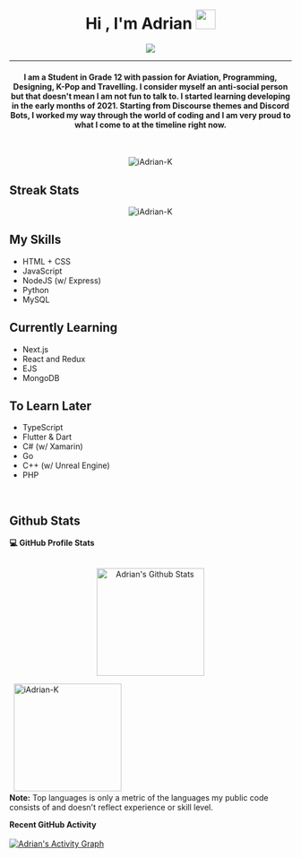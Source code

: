 <h1 align="center">Hi , I'm Adrian <img src="https://media.giphy.com/media/hvRJCLFzcasrR4ia7z/giphy.gif" width="35"></h1>
<p align="center">
  <a href="https://github.com/DenverCoder1/readme-typing-svg"><img src="https://readme-typing-svg.herokuapp.com?lines=Pure+Science+Student;Amateur+Web+Developer;Graphics%20Designer;Always%20learning%20new%20things&center=true&width=500&height=50"></a>
</p>
<hr/>
<h4 align="center">I am a Student in Grade 12 with passion for Aviation, Programming, Designing, K-Pop and Travelling. I consider myself an anti-social person but that doesn't mean I am not fun to talk to. I started learning developing in the early months of 2021. Starting from Discourse themes and Discord Bots, I worked my way through the world of coding and I am very proud to what I come to at the timeline right now.</h4>
<br>
<p align="center"> <img src="https://komarev.com/ghpvc/?username=iAdrian-K&label=Profile%20views&color=0e75b6&style=plastic" alt="iAdrian-K" /> </p>

## Streak Stats
<p align="center"><img src="https://github-readme-streak-stats.herokuapp.com/?user=iAdrian-K&theme=algolia" alt="iAdrian-K"  /></p>


## My Skills
- HTML + CSS
- JavaScript 
- NodeJS (w/ Express)
- Python
- MySQL

## Currently Learning 
- Next.js
- React and Redux
- EJS
- MongoDB

## To Learn Later
- TypeScript
- Flutter & Dart
- C# (w/ Xamarin)
- Go
- C++ (w/ Unreal Engine)
- PHP



<br/>

## Github Stats 



  <summary><b>💻 GitHub Profile Stats</b></summary>
  <br/>
  <p align="center">
    <a href="https://github.com/anuraghazra/github-readme-stats"><img alt="Adrian's Github Stats" src="https://github-readme-stats.vercel.app/api?username=iAdrian-K&show_icons=true&count_private=true&theme=algolia" height="192px"/></a>
<br/>
	
  &nbsp;
	<img src="https://github-readme-stats.vercel.app/api/top-langs?username=iAdrian-K&show_icons=true&locale=en&layout=compact&theme=algolia" alt="iAdrian-K" height="192px"/>
  <br/>
  <b>Note:</b> Top languages is only a metric of the languages my public code consists of and doesn't reflect experience or skill level.
  </p>




  <summary><b> Recent GitHub Activity</b></summary>
  <br/>
   <a href="https://github.com/iAdrian-K"><img alt="Adrian's Activity Graph" src="https://activity-graph.herokuapp.com/graph?username=iAdrian-K&custom_title=Adrian's%20Contribution%20Graph&theme=react-dark" /></a>
  <br/>










